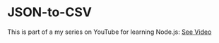 # JSON-to-CSV
This is part of a my series on YouTube for learning Node.js: [See Video](https://youtu.be/C917mgwSvlI)
